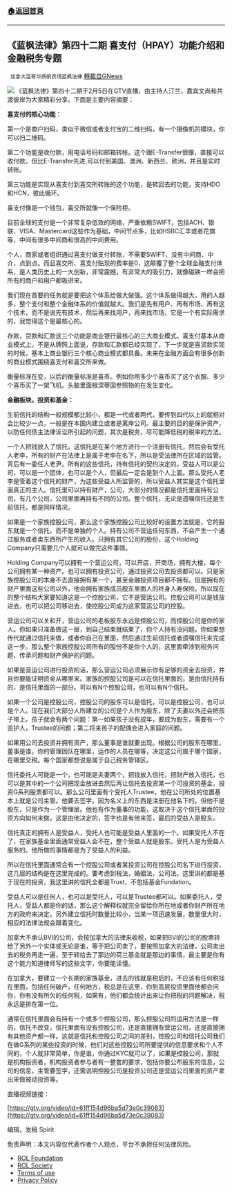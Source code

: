 ###  [:house:返回首頁](https://github.com/ourhimalayas/txt)
---


## 《蓝枫法律》第四十二期 喜支付（HPAY）功能介绍和金融税务专题
` 加拿大温哥华扬帆农场蓝枫法律` [轉載自GNews](https://gnews.org/zh-hans/2001102/)

![](https://assets.gnews.org/wp-content/uploads/2022/02/IMG_3724.png)
《蓝枫法律》第四十二期于2月5日在GTV直播，由主持人汀兰，嘉宾文尚和共渡彼岸为大家精彩分享。下面是主要内容摘要：

**喜支付的核心功能**：

第一个是商户扫码，类似于微信或者支付宝的二维扫码，有一个摄像机的模块，你可以扫二维码。

第二个功能是收付款，用电话号码和邮箱转帐。这个跟E-Transfer很像，直接可以收付款。但比E-Transfer先进,可以付到美国、澳洲、新西兰、欧洲，并且是实时转账。

第三功能是实现从喜支付到喜交所转账的这个功能，是转回去的功能，支持HDO和HCN，彼此循环。

喜支付像是一个钱包，喜交所就像一个保险柜。

目前全球的支付是一个非常复杂低效的网络，严重依赖SWIFT，包括ACH、银联、VISA、Mastercard这些作为基础，中间节点多，比如HSBC汇丰或者花旗等，中间有很多中间商和很高的中间费用。

个人，商家或者组织通过喜支付做支付转账，不需要SWIFT，没有中间商、中介，点到点。而且喜交所、喜支付贴现的费率是0，这颠覆了整个全球金融支付体系，是人类历史上的一大创新，非常震撼，有非常大的吸引力，就像磁铁一样会把所有的商户和用户都吸进来。

我们现在首要的任务就是要把这个体系给做大做强。这个体系做得越大，用的人越多，整个支付和整个金融体系的价值就越大。我们是先有用户、再有市场、再有这个技术，而不是说先有技术，然后再来找用户，再来找市场，它是一个有实际需求的，我觉得这个是最核心的。

存款，贷款和汇款这三个功能是商业银行最核心的三大商业模式。喜支付基本从商业模式上，不是从牌照上面说，存款和汇款都已经实现了，下一步就是喜贷款实现的时候，基本上商业银行三个核心商业模式都具备。未来在金融方面会有很多创新的商业模式围绕喜支付和喜交所来做。

衡量标准在变，以后的衡量标准是喜币。例如你用多少个喜币买了这个衣服、多少个喜币买了一架飞机。头脑里面根深蒂固参照物的在发生变化。

**金融板块，投资和基金：**

生前信托的结构一般规模都比较小，都是一代或者两代，要传到四代以上的就相对会比较少一点，一般是在本国内建立或者是离岸公司。最主要的目的是保护资产，以防任何债主法律诉讼所引起的问题，其次是税务，尽可能降低税的税率的方法。

一个人把钱放入了信托，这信托是在某个地方进行一个注册有信托，然后会有受托人老李，所有的财产在法律上是属于老李在名下，所以是受法律所在区域的监管。背后有一委任人老尹。所有的这些信托，持有信托的契约决定的。受益人可以是公司，可以是一个团体，也可以是个人，但最后一定会是到个人上面。那么受托人老李是管着这个信托的财产，为这些受益人所监管的，所以受益人其实是这个信托里面真正的主人。信托里可以持有财产，公司，大部分的情况都是信托里面持有公司，有几个公司，公司里面再持有不同的公司。整个信托，无论是遗嘱信托还是生前信托，都是同样情况。

如果是一个家族控股公司，那么这个家族控股公司比较好的设置方法就是，它的股东就是一个信托，而不是单独的个人。持有公司不营运任何东西，不会产生一个通过服务或者卖东西所产生的收入。只拥有其它公司的股份，这个Holding Company只需要几个人就可以做完这件事情。

Holding Company可以拥有一个营运公司，可以开店，开商场，拥有大楼，每个公司拥有某一种资产。也可以拥有投资公司，通过投资公司去投资都可以。只是家族控股公司的本身不去直接拥有某一个，甚至金融投资项目都不拥有。但是拥有的财产里面这些公司以外，他会拥有家族成员股东里面人的终身人寿保险。所以现在的整个结构大家要知道这是一个控股公司，它不是营运公司。控股公司可以是钱放进去，也可以把公司移进去，使控股公司成为这家营运公司的控股。

营运公司可以关和开，营运公司的老板股东永远是控股公司，而控股公司是你的家人。你如果只准备做这一层，到自己结束就结束了，你个人持有没问题。你如果想传代就通过信托来做，或者你自己在里面，然后通过生前信托或者遗嘱信托来完成这一步。那么整个家族控股公司所有的股份不是你个人的，这里面牵涉到税务问题、传承问题和财产保护的问题。

如果是营运公司进行投资的话，那么营运公司必须展示你有足够的资金去投资，并且你要能证明资金从哪里来。家族的控股公司是可以在信托里面的，是由信托持有的，是信托里面的一部分。可以有N个控股公司，也可以有N个信托。

如果一个公司是控股公司，控股公司的股东可以是信托，可以是控股公司，也可以是个人。现在我们大部分人所建立的公司是个人作为股东，除了夫妻以外还会把孩子带上。孩子就会有两个问题：第一如果孩子没有成年，要成为股东，需要有一个监护人，Trustee的问题；第二将来孩子的配偶会进入家庭的问题。

如果用公司去投资并拥有资产，那么董事是谁就要出现。根据公司的股东在哪里，董事是谁，你的管理团队在哪里，运作的人员在哪等，决定这公司属于哪个国家，在哪里交税。每个国家都想说是属于自己税务管辖区。

信托委托人可能是一个，也可能是夫妻两个，把钱放入信托，把财产放入信托，也可以是其中的一个公司把现金放进去然后再让信托去投资某一个可投资的基金，投资G系列股票都可以。那么公司里面有个受托人Trustee，他在公司所处的位置基本上就是公司主管。他要去签字。因为名义上的东西是注册在他名下的。但他不是股东，只是作为一个管理层。他也有作为董事的功能，这取决于这个信托里面的投资方向如何来做，这是由他决定的，签字也是有他来签，最后的受益人是股东。

信托真正的拥有人是受益人，受托人也可能是受益人里面的一个。如果受托人不在了，在家族基金里面通常受益人会不在，整个受益人就是股东。受托人是为受益人服务的。他所做的事情都是为了受益人的利益。

所以在信托里面通常会有一个控股公司或者某投资公司在控股公司名下进行投资，这几层的结构是在这里完成的。要考虑到税法，婚姻法，公司法。这里讲的都是基于现在的投资，我这里讲的信托全都是Trust，不包括基金Fundation。

受益人可以是任何人，也可以是受托人，可以是Trustee都可以。如果委托人，受托人，受益人都是你的话，那么这个解释权就完全留给你所在地或者你财产所在地方的政府来决定。另外建立信托时数量比较小，当某一项迅速发展，数量很大时，相应的法律法规会跟着变化。

加拿大不承认BVI的公司，会按加拿大的法律来收税，如果把BVI的公司的股票转给了另外一个实体或无论是谁，等于把公司卖了，要按照加拿大的法律，公司卖出去的税务再走一遍，至于转给去了那边的荷兰基金就是那边的事情，最主要是你有这个能力知道律师写的这些文字，你要能读懂。

在加拿大，要建立一个长期的家族基金，进去的钱就是税后的，不应该有任何税挂在里面，包括任何破产，任何地方，税总是在这里，你到高层投资里面他都会问你，你有没有所欠的任何税，如果有，他们都会统计出来让你把税的问题解决，税永远是排在第一位。

通常在信托里面会有持有一个或多个控股公司，那么控股公司的运用方法是一样的，信托不改变，信托里面有没有控股公司，还是直接拥有营运公司，还是直接拥有其他资产都一样。这就是信托和控股公司之间的差别，控股公司和信托公司我们在做G系列的某些投资的时候，他们对这些控股公司所要提供的信息要求和个人不同的，个人就非常简单，你是谁，你通过KYC就可以了，如果是控股公司，那就是机构投资者，机构投资者参与者有一整套的要求，包括你要公布股东的信息，公司的信息，主管要签字，还需说明控股公司是投资公司还是营运公司里面的资产拿出来做被动投资等。

直播视频链接：

[https://gtv.org/video/id=61ff154d96ba5d73e0c39083](https://gtv.org/video/id=61ff154d96ba5d73e0c39083)

编辑，发稿 Spirit



 

免责声明：本文内容仅代表作者个人观点，平台不承担任何法律风险。

- [ROL Foundation](https://rolfoundation.org/)
- [ROL Society](https://rolsociety.org/)
- [Terms of use](https://gnews.org/terms-of-use-3/)
- [Privacy Policy](https://gnews.org/privacy-policy/)
